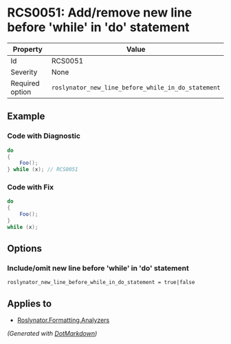 # RCS0051: Add/remove new line before 'while' in 'do' statement

| Property        | Value                                              |
| --------------- | -------------------------------------------------- |
| Id              | RCS0051                                            |
| Severity        | None                                               |
| Required option | `roslynator_new_line_before_while_in_do_statement` |

## Example

### Code with Diagnostic

```csharp
do
{
    Foo();
} while (x); // RCS0051
```

### Code with Fix

```csharp
do
{
    Foo();
}
while (x);
```

## Options

### Include/omit new line before 'while' in 'do' statement

```editorconfig
roslynator_new_line_before_while_in_do_statement = true|false
```

## Applies to

* [Roslynator.Formatting.Analyzers](https://www.nuget.org/packages/Roslynator.Formatting.Analyzers)


*\(Generated with [DotMarkdown](http://github.com/JosefPihrt/DotMarkdown)\)*